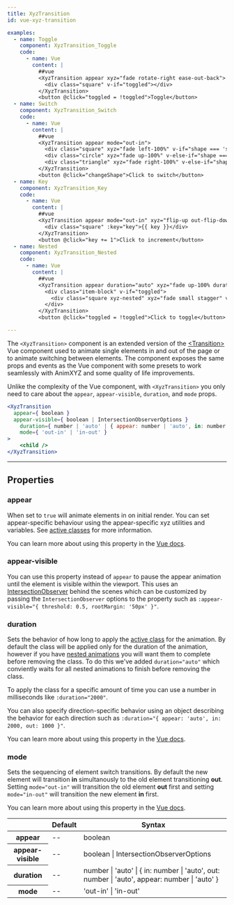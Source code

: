 ```yaml
---
title: XyzTransition
id: vue-xyz-transition

examples:
  - name: Toggle
    component: XyzTransition_Toggle
    code:
      - name: Vue
        content: |
          ##vue
          <XyzTransition appear xyz="fade rotate-right ease-out-back">
            <div class="square" v-if="toggled"></div>
          </XyzTransition>
          <button @click="toggled = !toggled">Toggle</button>
  - name: Switch
    component: XyzTransition_Switch
    code:
      - name: Vue
        content: |
          ##vue
          <XyzTransition appear mode="out-in">
            <div class="square" xyz="fade left-100%" v-if="shape === 'square'" key="square"></div>
            <div class="circle" xyz="fade up-100%" v-else-if="shape === 'circle'" key="circle"></div>
            <div class="triangle" xyz="fade right-100%" v-else-if="shape === 'triangle'" key="triangle"></div>
          </XyzTransition>
          <button @click="changeShape">Click to switch</button>
  - name: Key
    component: XyzTransition_Key
    code:
      - name: Vue
        content: |
          ##vue
          <XyzTransition appear mode="out-in" xyz="flip-up out-flip-down duration-3 ease-out">
            <div class="square" :key="key">{{ key }}</div>
          </XyzTransition>
          <button @click="key += 1">Click to increment</button>
  - name: Nested
    component: XyzTransition_Nested
    code:
      - name: Vue
        content: |
          ##vue
          <XyzTransition appear duration="auto" xyz="fade up-100% duration-10">
            <div class="item-block" v-if="toggled">
              <div class="square xyz-nested" xyz="fade small stagger" v-for="index in 4" :key="index"></div>
            </div>
          </XyzTransition>
          <button @click="toggled = !toggled">Click to toggle</button>

---
```


The `<XyzTransition>` component is an extended version of the [&lt;Transition&gt;](https://vuejs.org/v2/api/#transition) Vue component used to animate single elements in and out of the page or to animate switching between elements. The component exposes the same props and events as the Vue component with some presets to work seamlessly with AnimXYZ and some quality of life improvements.

Unlike the complexity of the Vue component, with `<XyzTransition>` you only need to care about the `appear`, `appear-visible`, `duration`, and `mode` props.

```jsx
<XyzTransition
  appear={ boolean }
  appear-visible={ boolean | IntersectionObserverOptions }
	duration={ number | 'auto' | { appear: number | 'auto', in: number | 'auto', out: number | 'auto' } }
	mode={ 'out-in' | 'in-out' }
>
	<child />
</XyzTransition>
```

---
## Properties

### appear

When set to `true` will animate elements in on initial render. You can set appear-specific behaviour using the appear-specific xyz utilities and variables. See [active classes](#active-classes) for more information.

You can learn more about using this property in the [Vue docs](https://vuejs.org/v2/guide/transitions.html#Transitions-on-Initial-Render).

### appear-visible

You can use this property instead of `appear` to pause the appear animation until the element is visible within the viewport. This uses an [IntersectionObserver](https://developer.mozilla.org/en-US/docs/Web/API/IntersectionObserver) behind the scenes which can be customized by passing the `IntersectionObserver` options to the property such as `:appear-visible="{ threshold: 0.5, rootMargin: '50px' }"`.

### duration

Sets the behavior of how long to apply the [active class](#active-classes) for the animation. By default the class will be applied only for the duration of the animation, however if you have [nested animations](#nesting) you will want them to complete before removing the class. To do this we've added `duration="auto"` which conviently waits for all nested animations to finish before removing the class.

To apply the class for a specific amount of time you can use a number in milliseconds like `:duration="2000"`.

You can also specify direction-specific behavior using an object describing the behavior for each direction such as `:duration="{ appear: 'auto', in: 2000, out: 1000 }"`.

You can learn more about using this property in the [Vue docs](https://vuejs.org/v2/guide/transitions.html#Explicit-Transition-Durations).

### mode

Sets the sequencing of element switch transitions. By default the new element will transition **in** simultanously to the old element transitioning **out**. Setting `mode="out-in"` will transition the old element **out** first and setting `mode="in-out"` will transition the new element **in** first.

You can learn more about using this property in the [Vue docs](https://vuejs.org/v2/guide/transitions.html#Transition-Modes).

<div class="properties-table table-wrap">
	<table>
		<thead>
			<tr>
				<th></th>
				<th>Default</th>
				<th>Syntax</th>
			</tr>
		</thead>
		<tbody>
			<tr>
				<th scope="row">appear</th>
				<td>--</td>
				<td>boolean</td>
			</tr>
      <tr>
				<th scope="row">appear-visible</th>
				<td>--</td>
				<td>boolean | IntersectionObserverOptions</td>
			</tr>
			<tr>
				<th scope="row">duration</th>
				<td>--</td>
				<td>number | 'auto' | { in: number | 'auto', out: number | 'auto', appear: number | 'auto' }</td>
			</tr>
			<tr>
				<th scope="row">mode</th>
				<td>--</td>
				<td>'out-in' | 'in-out'</td>
			</tr>
		</tbody>
	</table>
</div>